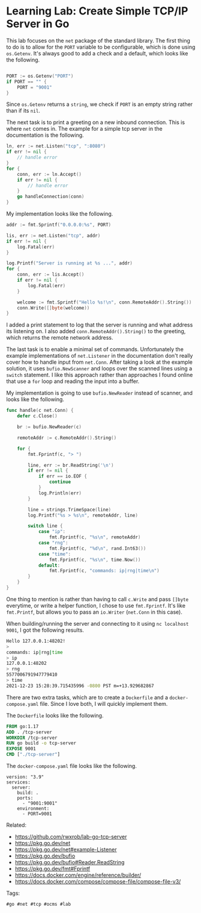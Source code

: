 # Learning Lab: Create Simple TCP/IP Server in Go

This lab focuses on the `net` package of the standard library. The first
thing to do is to allow for the `PORT` variable to be configurable, which
is done using `os.Getenv`. It's always good to add a check and a default,
which looks like the following.

```Go

PORT := os.Getenv("PORT")
if PORT == "" {
	PORT = "9001"
}
```

Since `os.Getenv` returns a `string`, we check if `PORT` is an empty
string rather than if its `nil`.

The next task is to print a greeting on a new inbound connection. This is
where `net` comes in. The example for a simple tcp server in the
documentation is the following.

```Go
ln, err := net.Listen("tcp", ":8080")
if err != nil {
	// handle error
}
for {
	conn, err := ln.Accept()
	if err != nil {
		// handle error
	}
	go handleConnection(conn)
}
```

My implementation looks like the following.

```Go
addr := fmt.Sprintf("0.0.0.0:%s", PORT)

lis, err := net.Listen("tcp", addr)
if err != nil {
	log.Fatal(err)
}

log.Printf("Server is running at %s ...", addr)
for {
	conn, err := lis.Accept()
	if err != nil {
		log.Fatal(err)
	}

	welcome := fmt.Sprintf("Hello %s!\n", conn.RemoteAddr().String())
	conn.Write([]byte(welcome))
}
```

I added a print statement to log that the server is running and what
address its listening on. I also added `conn.RemoteAddr().String()` to
the greeting, which returns the remote network address.

The last task is to enable a minimal set of commands. Unfortunately the
example implementations of `net.Listener` in the documentation don't
really cover how to handle input from `net.Conn`. After taking a look at
the example solution, it uses `bufio.NewScanner` and loops over the
scanned lines using a `switch` statement. I like this approach rather
than approaches I found online that use a `for` loop and reading the
input into a buffer.

My implementation is going to use `bufio.NewReader` instead of scanner,
and looks like the following.

```Go
func handle(c net.Conn) {
	defer c.Close()

	br := bufio.NewReader(c)

	remoteAddr := c.RemoteAddr().String()

	for {
		fmt.Fprintf(c, "> ")

		line, err := br.ReadString('\n')
		if err != nil {
			if err == io.EOF {
				continue
			}
			log.Println(err)
		}

		line = strings.TrimeSpace(line)
		log.Printf("%s > %s\n", remoteAddr, line)

		switch line {
			case "ip":
				fmt.Fprintf(c, "%s\n", remoteAddr)
			case "rng":
				fmt.Fprintf(c, "%d\n", rand.Int63())
			case "time":
				fmt.Fprintf(c, "%s\n", time.Now())
			default:
				fmt.Fprintf(c, "commands: ip|rng|time\n")
		}
	}
}
```

One thing to mention is rather than having to call `c.Write` and pass
`[]byte` everytime, or write a helper function, I chose to use
`fmt.Fprintf`. It's like `fmt.Printf`, but allows you to pass an
`io.Writer` (`net.Conn` in this case).

When building/running the server and connecting to it using `nc localhost
9001`, I got the following results.

```BASH
Hello 127.0.0.1:48202!
>
commands: ip|rng|time
> ip
127.0.0.1:48202
> rng
5577006791947779410
> time
2021-12-23 15:28:39.715435996 -0800 PST m=+13.929682867
```

There are two extra tasks, which are to create a `Dockerfile` and a
`docker-compose.yaml` file. Since I love both, I will quickly implement
them.

The `Dockerfile` looks like the following.

```Dockerfile
FROM go:1.17
ADD . /tcp-server
WORKDIR /tcp-server
RUN go build -o tcp-server
EXPOSE 9001
CMD ["./tcp-server"]
```

The `docker-compose.yaml` file looks like the following.

```
version: "3.9"
services:
  server:
    build: .
    ports:
      - "9001:9001"
    environment:
      - PORT=9001
```

Related:

* <https://github.com/rwxrob/lab-go-tcp-server>
* <https://pkg.go.dev/net>
* <https://pkg.go.dev/net#example-Listener>
* <https://pkg.go.dev/bufio>
* <https://pkg.go.dev/bufio#Reader.ReadString>
* <https://pkg.go.dev/fmt#Fprintf>
* <https://docs.docker.com/engine/reference/builder/>
* <https://docs.docker.com/compose/compose-file/compose-file-v3/>

Tags:

	#go #net #tcp #ocms #lab

